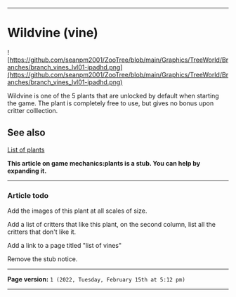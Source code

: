 
***

# Wildvine (vine)

![https://github.com/seanpm2001/ZooTree/blob/main/Graphics/TreeWorld/Branches/branch_vines_lvl01-ipadhd.png](https://github.com/seanpm2001/ZooTree/blob/main/Graphics/TreeWorld/Branches/branch_vines_lvl01-ipadhd.png)

Wildvine is one of the 5 plants that are unlocked by default when starting the game. The plant is completely free to use, but gives no bonus upon critter colllection.

## See also

[List of plants](https://github.com/seanpm2001/SeansLifeArchive_Images_ThePlayForge_Tree-World/wiki/List-of-plants/)

**This article on game mechanics:plants is a stub. You can help by expanding it.**

***

### Article todo

Add the images of this plant at all scales of size.

Add a list of critters that like this plant, on the second column, list all the critters that don't like it.

Add a link to a page titled "list of vines"

Remove the stub notice.

***

**Page version:** `1 (2022, Tuesday, February 15th at 5:12 pm)`

***
